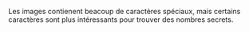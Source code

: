 Les images contienent beacoup de caractères spéciaux, mais certains caractères sont plus intéressants pour trouver des nombres secrets.